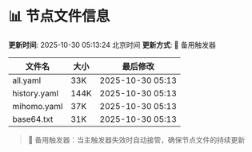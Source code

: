 # 📊 节点文件信息

**更新时间**: 2025-10-30 05:13:24 北京时间
**更新方式**: 🔄 备用触发器

| 文件名 | 大小 | 最后修改 |
|--------|------|----------|
| all.yaml | 33K | 2025-10-30 05:13 |
| history.yaml | 144K | 2025-10-30 05:13 |
| mihomo.yaml | 37K | 2025-10-30 05:13 |
| base64.txt | 31K | 2025-10-30 05:13 |

> 🔄 备用触发器：当主触发器失效时自动接管，确保节点文件的持续更新

